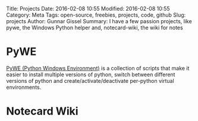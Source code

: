 Title: Projects
Date: 2016-02-08 10:55
Modified: 2016-02-08 10:55
Category: Meta
Tags: open-source, freebies, projects, code, github
Slug: projects
Author: Gunnar Gissel
Summary: I have a few passion projects, like pywe, the Windows Python helper and, notecard-wiki, the wiki for notes

PyWE
===========

[PyWE (Python Windows Environment)](http://www.github.com/monknomo/pywe) is a collection of scripts that make it easier to install multiple versions of python, switch between different versions of python and create/activate/deactivate per-python virtual environments.

Notecard Wiki
===============

